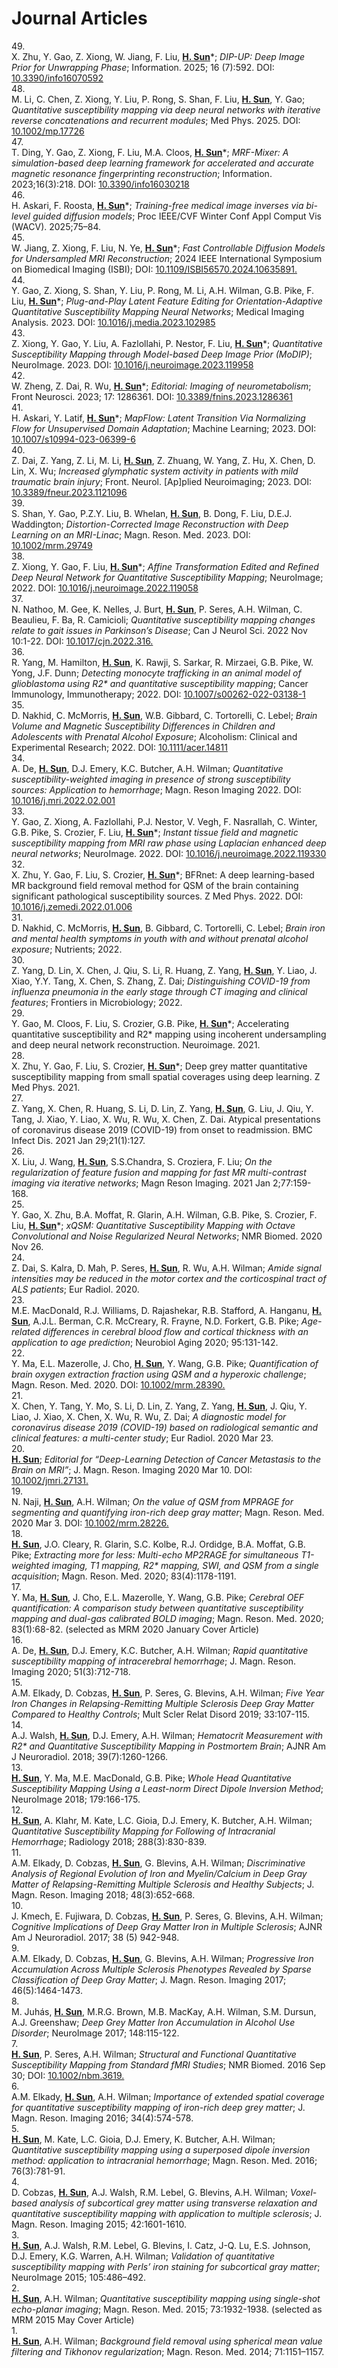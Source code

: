 # Journal Articles


<div class="pub-list">


<div class="pub-card">
  <div class="pub-number">49.</div>
  <div class="pub-details">X. Zhu, Y. Gao, Z. Xiong, W. Jiang, F. Liu, <u><b>H. Sun</b></u>*; <i>DIP-UP: Deep Image Prior for Unwrapping Phase</i>;  Information. 2025; 16 (7):592. DOI: <a href="https://doi.org/10.3390/info16070592" target="_blank">10.3390/info16070592</a></div>
</div>

<div class="pub-card">
  <div class="pub-number">48.</div>
  <div class="pub-details">M. Li, C. Chen, Z. Xiong, Y. Liu, P. Rong, S. Shan, F. Liu, <u><b>H. Sun</b></u>, Y. Gao; <i>Quantitative susceptibility mapping via deep neural networks with iterative reverse concatenations and recurrent modules</i>;  Med Phys. 2025. DOI: <a href="https://doi.org/10.1002/mp.17726" target="_blank">10.1002/mp.17726</a></div>
</div>

<div class="pub-card">
  <div class="pub-number">47.</div>
  <div class="pub-details">T. Ding, Y. Gao, Z. Xiong, F. Liu, M.A. Cloos, <u><b>H. Sun</b></u>*; <i>MRF-Mixer: A simulation-based deep learning framework for accelerated and accurate magnetic resonance fingerprinting reconstruction</i>;  Information. 2023;16(3):218. DOI: <a href="https://doi.org/10.3390/info16030218" target="_blank">10.3390/info16030218</a></div>
</div>

<div class="pub-card">
  <div class="pub-number">46.</div>
  <div class="pub-details">H. Askari, F. Roosta, <u><b>H. Sun</b></u>*; <i>Training-free medical image inverses via bi-level guided diffusion models</i>;  Proc IEEE/CVF Winter Conf Appl Comput Vis (WACV). 2025;75–84.</div>
</div>

<div class="pub-card">
  <div class="pub-number">45.</div>
  <div class="pub-details">W. Jiang, Z. Xiong, F. Liu, N. Ye, <u><b>H. Sun</b></u>*; <i>Fast Controllable Diffusion Models for Undersampled MRI Reconstruction</i>;  2024 IEEE International Symposium on Biomedical Imaging (ISBI); DOI: <a href="https://doi.org/10.1109/ISBI56570.2024.10635891." target="_blank">10.1109/ISBI56570.2024.10635891.</a></div>
</div>

<div class="pub-card">
  <div class="pub-number">44.</div>
  <div class="pub-details">Y. Gao, Z. Xiong, S. Shan, Y. Liu, P. Rong, M. Li, A.H. Wilman, G.B. Pike, F. Liu, <u><b>H. Sun</b></u>*; <i>Plug-and-Play Latent Feature Editing for Orientation-Adaptive Quantitative Susceptibility Mapping Neural Networks</i>;  Medical Imaging Analysis. 2023. DOI: <a href="https://doi.org/10.1016/j.media.2023.102985" target="_blank">10.1016/j.media.2023.102985</a></div>
</div>

<div class="pub-card">
  <div class="pub-number">43.</div>
  <div class="pub-details">Z. Xiong, Y. Gao, Y. Liu, A. Fazlollahi, P. Nestor, F. Liu, <u><b>H. Sun</b></u>*; <i>Quantitative Susceptibility Mapping through Model-based Deep Image Prior (MoDIP)</i>;  NeuroImage. 2023. DOI: <a href="https://doi.org/10.1016/j.neuroimage.2023.119958" target="_blank">10.1016/j.neuroimage.2023.119958</a></div>
</div>

<div class="pub-card">
  <div class="pub-number">42.</div>
  <div class="pub-details">W. Zheng, Z. Dai, R. Wu, <u><b>H. Sun</b></u>*; <i>Editorial: Imaging of neurometabolism</i>;  Front Neurosci. 2023; 17: 1286361. DOI: <a href="https://doi.org/10.3389/fnins.2023.1286361" target="_blank">10.3389/fnins.2023.1286361</a></div>
</div>

<div class="pub-card">
  <div class="pub-number">41.</div>
  <div class="pub-details">H. Askari, Y. Latif, <u><b>H. Sun</b></u>*; <i>MapFlow: Latent Transition Via Normalizing Flow for Unsupervised Domain Adaptation</i>;  Machine Learning; 2023. DOI: <a href="https://doi.org/10.1007/s10994-023-06399-6" target="_blank">10.1007/s10994-023-06399-6</a></div>
</div>

<div class="pub-card">
  <div class="pub-number">40.</div>
  <div class="pub-details">Z. Dai, Z. Yang, Z. Li, M. Li, <u><b>H. Sun</b></u>, Z. Zhuang, W. Yang, Z. Hu, X. Chen, D. Lin, X. Wu; <i>Increased glymphatic system activity in patients with mild traumatic brain injury</i>;  Front. Neurol. [Ap]plied Neuroimaging; 2023. DOI: <a href="https://doi.org/10.3389/fneur.2023.1121096" target="_blank">10.3389/fneur.2023.1121096</a></div>
</div>

<div class="pub-card">
  <div class="pub-number">39.</div>
  <div class="pub-details">S. Shan, Y. Gao, P.Z.Y. Liu, B. Whelan, <u><b>H. Sun</b></u>, B. Dong, F. Liu, D.E.J. Waddington; <i>Distortion-Corrected Image Reconstruction with Deep Learning on an MRI-Linac</i>;  Magn. Reson. Med. 2023. DOI: <a href="https://doi.org/10.1002/mrm.29749" target="_blank">10.1002/mrm.29749</a></div>
</div>

<div class="pub-card">
  <div class="pub-number">38.</div>
  <div class="pub-details">Z. Xiong, Y. Gao, F. Liu, <u><b>H. Sun</b></u>*; <i>Affine Transformation Edited and Refined Deep Neural Network for Quantitative Susceptibility Mapping</i>;  NeuroImage; 2022. DOI: <a href="https://doi.org/10.1016/j.neuroimage.2022.119058" target="_blank">10.1016/j.neuroimage.2022.119058</a></div>
</div>

<div class="pub-card">
  <div class="pub-number">37.</div>
  <div class="pub-details">N. Nathoo, M. Gee, K. Nelles, J. Burt, <u><b>H. Sun</b></u>, P. Seres, A.H. Wilman, C. Beaulieu, F. Ba, R. Camicioli; <i>Quantitative susceptibility mapping changes relate to gait issues in Parkinson’s Disease</i>;  Can J Neurol Sci. 2022 Nov 10:1-22. DOI: <a href="https://doi.org/10.1017/cjn.2022.316." target="_blank">10.1017/cjn.2022.316.</a></div>
</div>

<div class="pub-card">
  <div class="pub-number">36.</div>
  <div class="pub-details">R. Yang, M. Hamilton, <u><b>H. Sun</b></u>, K. Rawji, S. Sarkar, R. Mirzaei, G.B. Pike, W. Yong, J.F. Dunn; <i>Detecting monocyte trafficking in an animal model of glioblastoma using R2* and quantitative susceptibility mapping</i>;  Cancer Immunology, Immunotherapy; 2022. DOI: <a href="https://doi.org/10.1007/s00262-022-03138-1" target="_blank">10.1007/s00262-022-03138-1</a></div>
</div>

<div class="pub-card">
  <div class="pub-number">35.</div>
  <div class="pub-details">D. Nakhid, C.  McMorris, <u><b>H. Sun</b></u>, W.B. Gibbard, C. Tortorelli, C.  Lebel; <i>Brain Volume and Magnetic Susceptibility Differences in Children and Adolescents with Prenatal Alcohol Exposure</i>;  Alcoholism: Clinical and Experimental Research; 2022. DOI: <a href="https://doi.org/10.1111/acer.14811" target="_blank">10.1111/acer.14811</a></div>
</div>

<div class="pub-card">
  <div class="pub-number">34.</div>
  <div class="pub-details">A. De, <u><b>H. Sun</b></u>, D.J. Emery, K.C. Butcher, A.H. Wilman; <i>Quantitative susceptibility-weighted imaging in presence of strong susceptibility sources: Application to hemorrhage</i>;  Magn. Reson Imaging 2022. DOI: <a href="https://doi.org/10.1016/j.mri.2022.02.001" target="_blank">10.1016/j.mri.2022.02.001</a></div>
</div>

<div class="pub-card">
  <div class="pub-number">33.</div>
  <div class="pub-details">Y. Gao, Z. Xiong, A. Fazlollahi, P.J. Nestor, V. Vegh, F. Nasrallah, C. Winter, G.B. Pike, S. Crozier, F. Liu, <u><b>H. Sun</b></u>*; <i>Instant tissue field and magnetic susceptibility mapping from MRI raw phase using Laplacian enhanced deep neural networks</i>;  NeuroImage. 2022. DOI: <a href="https://doi.org/10.1016/j.neuroimage.2022.119330" target="_blank">10.1016/j.neuroimage.2022.119330</a></div>
</div>

<div class="pub-card">
  <div class="pub-number">32.</div>
  <div class="pub-details">X. Zhu, Y. Gao, F. Liu, S. Crozier, <u><b>H. Sun</b></u>*; BFRnet: A deep learning-based MR background field removal method for QSM of the brain containing significant pathological susceptibility sources. Z Med Phys. 2022. DOI: <a href="https://doi.org/10.1016/j.zemedi.2022.01.006" target="_blank">10.1016/j.zemedi.2022.01.006</a></div>
</div>

<div class="pub-card">
  <div class="pub-number">31.</div>
  <div class="pub-details">D. Nakhid, C.  McMorris, <u><b>H. Sun</b></u>, B. Gibbard, C. Tortorelli, C.  Lebel; <i>Brain iron and mental health symptoms in youth with and without prenatal alcohol exposure</i>;  Nutrients; 2022.</div>
</div>

<div class="pub-card">
  <div class="pub-number">30.</div>
  <div class="pub-details">Z. Yang, D. Lin, X. Chen, J. Qiu, S. Li, R. Huang, Z. Yang, <u><b>H. Sun</b></u>, Y. Liao, J. Xiao, Y.Y. Tang, X. Chen, S. Zhang, Z. Dai; <i>Distinguishing COVID-19 from influenza pneumonia in the early stage through CT imaging and clinical features</i>;  Frontiers in Microbiology; 2022.</div>
</div>

<div class="pub-card">
  <div class="pub-number">29.</div>
  <div class="pub-details">Y. Gao, M. Cloos, F. Liu, S. Crozier, G.B. Pike, <u><b>H. Sun</b></u>*; Accelerating quantitative susceptibility and R2* mapping using incoherent undersampling and deep neural network reconstruction. Neuroimage. 2021.</div>
</div>

<div class="pub-card">
  <div class="pub-number">28.</div>
  <div class="pub-details">X. Zhu, Y. Gao, F. Liu, S. Crozier, <u><b>H. Sun</b></u>*; Deep grey matter quantitative susceptibility mapping from small spatial coverages using deep learning. Z Med Phys. 2021.</div>
</div>

<div class="pub-card">
  <div class="pub-number">27.</div>
  <div class="pub-details">Z. Yang, X. Chen, R. Huang, S. Li, D. Lin, Z. Yang, <u><b>H. Sun</b></u>, G. Liu, J. Qiu, Y. Tang, J. Xiao, Y. Liao, X. Wu, R. Wu, X. Chen, Z. Dai. Atypical presentations of coronavirus disease 2019 (COVID-19) from onset to readmission. BMC Infect Dis. 2021 Jan 29;21(1):127.</div>
</div>

<div class="pub-card">
  <div class="pub-number">26.</div>
  <div class="pub-details">X. Liu, J. Wang, <u><b>H. Sun</b></u>, S.S.Chandra, S. Croziera, F. Liu; <i>On the regularization of feature fusion and mapping for fast MR multi-contrast imaging via iterative networks</i>;  Magn Reson Imaging. 2021 Jan 2;77:159-168.</div>
</div>

<div class="pub-card">
  <div class="pub-number">25.</div>
  <div class="pub-details">Y. Gao, X. Zhu, B.A. Moffat, R. Glarin, A.H. Wilman, G.B. Pike, S. Crozier, F. Liu, <u><b>H. Sun</b></u>*; <i>xQSM: Quantitative Susceptibility Mapping with Octave Convolutional and Noise Regularized Neural Networks</i>;  NMR Biomed. 2020 Nov 26.</div>
</div>

<div class="pub-card">
  <div class="pub-number">24.</div>
  <div class="pub-details">Z. Dai, S. Kalra, D. Mah, P. Seres, <u><b>H. Sun</b></u>, R. Wu, A.H. Wilman; <i>Amide signal intensities may be reduced in the motor cortex and the corticospinal tract of ALS patients</i>;  Eur Radiol. 2020.</div>
</div>

<div class="pub-card">
  <div class="pub-number">23.</div>
  <div class="pub-details">M.E. MacDonald, R.J. Williams, D. Rajashekar, R.B. Stafford, A. Hanganu, <u><b>H. Sun</b></u>, A.J.L. Berman, C.R. McCreary, R. Frayne, N.D. Forkert, G.B. Pike; <i>Age-related differences in cerebral blood flow and cortical thickness with an application to age prediction</i>;  Neurobiol Aging 2020; 95:131-142.</div>
</div>

<div class="pub-card">
  <div class="pub-number">22.</div>
  <div class="pub-details">Y. Ma, E.L. Mazerolle, J. Cho, <u><b>H. Sun</b></u>, Y. Wang, G.B. Pike; <i>Quantification of brain oxygen extraction fraction using QSM and a hyperoxic challenge</i>;  Magn. Reson. Med. 2020. DOI: <a href="https://doi.org/10.1002/mrm.28390." target="_blank">10.1002/mrm.28390.</a></div>
</div>

<div class="pub-card">
  <div class="pub-number">21.</div>
  <div class="pub-details">X. Chen, Y. Tang, Y. Mo, S. Li, D. Lin, Z. Yang, Z. Yang, <u><b>H. Sun</b></u>, J. Qiu, Y. Liao, J. Xiao, X. Chen, X. Wu, R. Wu, Z. Dai; <i>A diagnostic model for coronavirus disease 2019 (COVID-19) based on radiological semantic and clinical features: a multi-center study</i>;  Eur Radiol. 2020 Mar 23.</div>
</div>

<div class="pub-card">
  <div class="pub-number">20.</div>
  <div class="pub-details"><u><b>H. Sun</b></u>; <i>Editorial for “Deep-Learning Detection of Cancer Metastasis to the Brain on MRI”</i>;  J. Magn. Reson. Imaging 2020 Mar 10. DOI: <a href="https://doi.org/10.1002/jmri.27131." target="_blank">10.1002/jmri.27131.</a></div>
</div>

<div class="pub-card">
  <div class="pub-number">19.</div>
  <div class="pub-details">N. Naji, <u><b>H. Sun</b></u>, A.H. Wilman; <i>On the value of QSM from MPRAGE for segmenting and quantifying iron-rich deep gray matter</i>;  Magn. Reson. Med. 2020 Mar 3. DOI: <a href="https://doi.org/10.1002/mrm.28226." target="_blank">10.1002/mrm.28226.</a></div>
</div>

<div class="pub-card">
  <div class="pub-number">18.</div>
  <div class="pub-details"><u><b>H. Sun</b></u>, J.O. Cleary, R. Glarin, S.C. Kolbe, R.J. Ordidge, B.A. Moffat, G.B. Pike; <i>Extracting more for less: Multi-echo MP2RAGE for simultaneous T1-weighted imaging, T1 mapping, R2* mapping, SWI, and QSM from a single acquisition</i>;  Magn. Reson. Med. 2020; 83(4):1178-1191.</div>
</div>

<div class="pub-card">
  <div class="pub-number">17.</div>
  <div class="pub-details">Y. Ma, <u><b>H. Sun</b></u>, J. Cho, E.L. Mazerolle, Y. Wang, G.B. Pike; <i>Cerebral OEF quantification: A comparison study between quantitative susceptibility mapping and dual-gas calibrated BOLD imaging</i>;  Magn. Reson. Med. 2020; 83(1):68-82. (selected as MRM 2020 January Cover Article)</div>
</div>

<div class="pub-card">
  <div class="pub-number">16.</div>
  <div class="pub-details">A. De, <u><b>H. Sun</b></u>, D.J. Emery, K.C. Butcher, A.H. Wilman; <i>Rapid quantitative susceptibility mapping of intracerebral hemorrhage</i>;  J. Magn. Reson. Imaging 2020; 51(3):712-718.</div>
</div>

<div class="pub-card">
  <div class="pub-number">15.</div>
  <div class="pub-details">A.M. Elkady, D. Cobzas, <u><b>H. Sun</b></u>, P. Seres, G. Blevins, A.H. Wilman; <i>Five Year Iron Changes in Relapsing-Remitting Multiple Sclerosis Deep Gray Matter Compared to Healthy Controls</i>;  Mult Scler Relat Disord 2019; 33:107-115.</div>
</div>

<div class="pub-card">
  <div class="pub-number">14.</div>
  <div class="pub-details">A.J. Walsh, <u><b>H. Sun</b></u>, D.J. Emery, A.H. Wilman; <i>Hematocrit Measurement with R2* and Quantitative Susceptibility Mapping in Postmortem Brain</i>;  AJNR Am J Neuroradiol. 2018; 39(7):1260-1266.</div>
</div>

<div class="pub-card">
  <div class="pub-number">13.</div>
  <div class="pub-details"><u><b>H. Sun</b></u>, Y. Ma, M.E. MacDonald, G.B. Pike; <i>Whole Head Quantitative Susceptibility Mapping Using a Least-norm Direct Dipole Inversion Method</i>;  NeuroImage 2018; 179:166-175.</div>
</div>

<div class="pub-card">
  <div class="pub-number">12.</div>
  <div class="pub-details"><u><b>H. Sun</b></u>, A. Klahr, M. Kate, L.C. Gioia, D.J. Emery, K. Butcher, A.H. Wilman; <i>Quantitative Susceptibility Mapping for Following of Intracranial Hemorrhage</i>;  Radiology 2018; 288(3):830-839.</div>
</div>

<div class="pub-card">
  <div class="pub-number">11.</div>
  <div class="pub-details">A.M. Elkady, D. Cobzas, <u><b>H. Sun</b></u>, G. Blevins, A.H. Wilman; <i>Discriminative Analysis of Regional Evolution of Iron and Myelin/Calcium in Deep Gray Matter of Relapsing-Remitting Multiple Sclerosis and Healthy Subjects</i>;  J. Magn. Reson. Imaging 2018; 48(3):652-668.</div>
</div>

<div class="pub-card">
  <div class="pub-number">10.</div>
  <div class="pub-details">J. Kmech, E. Fujiwara, D. Cobzas, <u><b>H. Sun</b></u>, P. Seres, G. Blevins, A.H. Wilman; <i>Cognitive Implications of Deep Gray Matter Iron in Multiple Sclerosis</i>;  AJNR Am J Neuroradiol. 2017; 38 (5) 942-948.</div>
</div>

<div class="pub-card">
  <div class="pub-number">9.</div>
  <div class="pub-details">A.M. Elkady, D. Cobzas, <u><b>H. Sun</b></u>, G. Blevins, A.H. Wilman; <i>Progressive Iron Accumulation Across Multiple Sclerosis Phenotypes Revealed by Sparse Classification of Deep Gray Matter</i>;  J. Magn. Reson. Imaging 2017; 46(5):1464-1473.</div>
</div>

<div class="pub-card">
  <div class="pub-number">8.</div>
  <div class="pub-details">M. Juhás, <u><b>H. Sun</b></u>, M.R.G. Brown, M.B. MacKay, A.H. Wilman, S.M. Dursun, A.J. Greenshaw; <i>Deep Grey Matter Iron Accumulation in Alcohol Use Disorder</i>;  NeuroImage 2017; 148:115-122.</div>
</div>

<div class="pub-card">
  <div class="pub-number">7.</div>
  <div class="pub-details"><u><b>H. Sun</b></u>, P. Seres, A.H. Wilman; <i>Structural and Functional Quantitative Susceptibility Mapping from Standard fMRI Studies</i>;  NMR Biomed. 2016 Sep 30; DOI: <a href="https://doi.org/10.1002/nbm.3619." target="_blank">10.1002/nbm.3619.</a></div>
</div>

<div class="pub-card">
  <div class="pub-number">6.</div>
  <div class="pub-details">A.M. Elkady, <u><b>H. Sun</b></u>, A.H. Wilman; <i>Importance of extended spatial coverage for quantitative susceptibility mapping of iron-rich deep grey matter</i>;  J. Magn. Reson. Imaging 2016; 34(4):574-578.</div>
</div>

<div class="pub-card">
  <div class="pub-number">5.</div>
  <div class="pub-details"><u><b>H. Sun</b></u>, M. Kate, L.C. Gioia, D.J. Emery, K. Butcher, A.H. Wilman; <i>Quantitative susceptibility mapping using a superposed dipole inversion method: application to intracranial hemorrhage</i>;  Magn. Reson. Med. 2016; 76(3):781-91.</div>
</div>

<div class="pub-card">
  <div class="pub-number">4.</div>
  <div class="pub-details">D. Cobzas, <u><b>H. Sun</b></u>, A.J. Walsh, R.M. Lebel, G. Blevins, A.H. Wilman; <i>Voxel-based analysis of subcortical grey matter using transverse relaxation and quantitative susceptibility mapping with application to multiple sclerosis</i>;  J. Magn. Reson. Imaging 2015; 42:1601-1610.</div>
</div>

<div class="pub-card">
  <div class="pub-number">3.</div>
  <div class="pub-details"><u><b>H. Sun</b></u>, A.J. Walsh, R.M. Lebel, G. Blevins, I. Catz, J-Q. Lu, E.S. Johnson, D.J. Emery, K.G. Warren, A.H. Wilman; <i>Validation of quantitative susceptibility mapping with Perls’ iron staining for subcortical gray matter</i>;  NeuroImage 2015; 105:486–492.</div>
</div>

<div class="pub-card">
  <div class="pub-number">2.</div>
  <div class="pub-details"><u><b>H. Sun</b></u>, A.H. Wilman; <i>Quantitative susceptibility mapping using single-shot echo-planar imaging</i>;  Magn. Reson. Med. 2015; 73:1932-1938. (selected as MRM 2015 May Cover Article)</div>
</div>

<div class="pub-card">
  <div class="pub-number">1.</div>
  <div class="pub-details"><u><b>H. Sun</b></u>, A.H. Wilman; <i>Background field removal using spherical mean value filtering and Tikhonov regularization</i>;  Magn. Reson. Med. 2014; 71:1151–1157.</div>
</div>

</div>